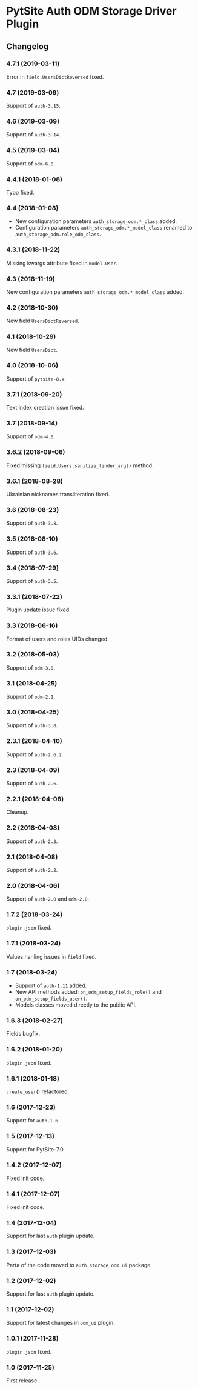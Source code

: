 # PytSite Auth ODM Storage Driver Plugin


## Changelog


### 4.7.1 (2019-03-11)

Error in `field.UsersDictReversed` fixed.


### 4.7 (2019-03-09)

Support of `auth-3.15`.


### 4.6 (2019-03-09)

Support of `auth-3.14`.


### 4.5 (2019-03-04)

Support of `odm-6.0`.


### 4.4.1 (2018-01-08)

Typo fixed.


### 4.4 (2018-01-08)

- New configuration parameters `auth_storage_odm.*_class` added.
- Configuration parameters `auth_storage_odm.*_model_class` renamed to
  `auth_storage_odm.role_odm_class`.


### 4.3.1 (2018-11-22)

Missing kwargs attribute fixed in `model.User`.


### 4.3 (2018-11-19)

New configuration parameters `auth_storage_odm.*_model_class` added.


### 4.2 (2018-10-30)

New field `UsersDictReversed`.


### 4.1 (2018-10-29)

New field `UsersDict`.


### 4.0 (2018-10-06)

Support of `pytsite-8.x`.


### 3.7.1 (2018-09-20)

Text index creation issue fixed.


### 3.7 (2018-09-14)

Support of `odm-4.0`.


### 3.6.2 (2018-09-06)

Fixed missing `field.Users.sanitize_finder_arg()` method.


### 3.6.1 (2018-08-28)

Ukrainian nicknames transliteration fixed.


### 3.6 (2018-08-23)

Support of `auth-3.8`.


### 3.5 (2018-08-10)

Support of `auth-3.6`.


### 3.4 (2018-07-29)

Support of `auth-3.5`.


### 3.3.1 (2018-07-22)

Plugin update issue fixed.


### 3.3 (2018-06-16)

Format of users and roles UIDs changed.


### 3.2 (2018-05-03)

Support of `odm-3.0`.


### 3.1 (2018-04-25)

Support of `odm-2.1`.


### 3.0 (2018-04-25)

Support of `auth-3.0`.


### 2.3.1 (2018-04-10)

Support of `auth-2.6.2`.


### 2.3 (2018-04-09)

Support of `auth-2.6`.


### 2.2.1 (2018-04-08)

Cleanup.


### 2.2 (2018-04-08)

Support of `auth-2.3`.


### 2.1 (2018-04-08)

Support of `auth-2.2`.


### 2.0 (2018-04-06)

Support of `auth-2.0` and `odm-2.0`.


### 1.7.2 (2018-03-24)

`plugin.json` fixed.


### 1.7.1 (2018-03-24)

Values hanling issues in `field` fixed.


### 1.7 (2018-03-24)

- Support of `auth-1.11` added.
- New API methods added: `on_odm_setup_fields_role()` and
  `on_odm_setup_fields_user()`.
- Models classes moved directly to the public API.


### 1.6.3 (2018-02-27)

Fields bugfix.


### 1.6.2 (2018-01-20)

`plugin.json` fixed.


### 1.6.1 (2018-01-18)

`create_user`() refactored.


### 1.6 (2017-12-23)

Support for `auth-1.6`.


### 1.5 (2017-12-13)

Support for PytSite-7.0.


### 1.4.2 (2017-12-07)

Fixed init code.


### 1.4.1 (2017-12-07)

Fixed init code.


### 1.4 (2017-12-04)

Support for last `auth` plugin update.


### 1.3 (2017-12-03)

Parta of the code moved to `auth_storage_odm_ui` package.


### 1.2 (2017-12-02)

Support for last `auth` plugin update.


### 1.1 (2017-12-02)

Support for latest changes in `odm_ui` plugin.


### 1.0.1 (2017-11-28)

`plugin.json` fixed.


### 1.0 (2017-11-25)

First release.
